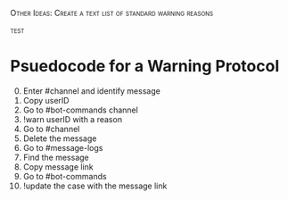 
<span style="font-variant:small-caps;">Other Ideas: Create a text list of standard warning reasons</span>


<span style="font-variant:small-caps;">test</span>



# Psuedocode for a Warning Protocol

0. Enter #channel and identify message
1. Copy userID 
2. Go to #bot-commands channel
3. !warn userID with a reason 
4. Go to #channel 
5. Delete the message
6. Go to #message-logs
7. Find the message
8. Copy message link
9. Go to #bot-commands
10. !update the case with the message link
